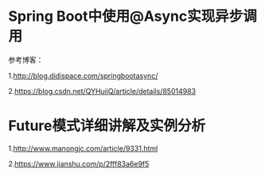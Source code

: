 # Spring Boot中使用@Async实现异步调用

参考博客：

1.http://blog.didispace.com/springbootasync/

2.https://blog.csdn.net/QYHuiiQ/article/details/85014983

# Future模式详细讲解及实例分析

1.http://www.manongjc.com/article/9331.html

2.https://www.jianshu.com/p/2fff83a6e9f5
